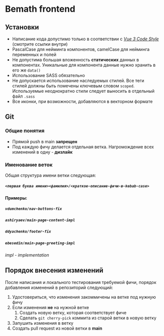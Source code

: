 ﻿# Bemath frontend

## Установки

* Написание кода допустимо только в соответствии с *[Vue 3 Code Style](https://vuejs.org/style-guide/)* (смотрите ссылки внутри)
* PascalCase для нейминга компонентов, camelCase для нейминга переменных и полей
* Не допустима большая вложенность **статических** данных в компонентах. Уникальные для компонента данные нужно хранить в его же `data()` 
* Использование SASS обязательно
* Не допускается использование наследуемых стилей. Все теги стилей должны быть помечены ключевым словом `scoped`. Используемые неоднократно стили следует выносить в отдельный файл `.sass`
* Все иконки, при возможности, добавляются в векторном формате

## Git

### Общие понятия

* Прямой push в main **запрещен**
* Под каждую фичу делается отдельная ветка. Нагромождение всех изменений в одну - **дизлайк**

### Именование веток

Общая структура имени ветки следующая:

##### `<первая буква имени><фамилия>/<краткое-описание-фичи-в-kebab-case>`

#### Примеры:

##### `vdumchenko/nav-buttons-fix`
##### `ashiryaev/main-page-content-impl`
##### `ddyachenko/footer-fix`
##### `ebesedin/main-page-greeting-impl`
  
_impl_ - _implementation_

## Порядок внесения изменений

После написания и локального тестирования требуемой фичи, порядок добавления изменений в репозиторий следующий:

1. Удостовериться, что изменения закоммичены на ветке под нужную фичу
2. Если изменения **не** на нужной ветке
   1. Создать новую ветку, которая соответствует фиче
   2. Сделать `git cherry-pick` коммита из старой ветки в новую ветку
3. Запушить изменения в ветку
4. Создать pull request из новой ветки в **main**
